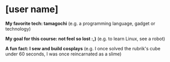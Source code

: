 # [user name]

**My favorite tech: tamagochi** (e.g. a programming language, gadget or technology)

**My goal for this course: not feel so lost :,)** (e.g. to learn Linux, see a robot)

**A fun fact: I sew and build cosplays** (e.g. I once solved the rubrik's cube under 60 seconds, I was once reincarnated as a slime)
